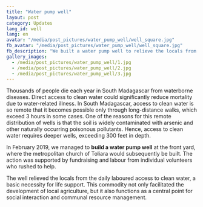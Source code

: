 ```yaml
---
title: "Water pump well"
layout: post
category: Updates
lang_id: well
lang: en
avatar: "/media/post_pictures/water_pump_well/well_square.jpg"
fb_avatar: "/media/post_pictures/water_pump_well/well_square.jpg"
fb_description: "We built a water pump well to relieve the locals from the daily laboured access to clean water, a basic necessity for life support."
gallery_images:
  - /media/post_pictures/water_pump_well/1.jpg
  - /media/post_pictures/water_pump_well/2.jpg
  - /media/post_pictures/water_pump_well/3.jpg
---
```


Thousands of people die each year in South Madagascar from waterborne diseases. Direct access to clean water could significantly reduce mortality due to water-related illness. In South Madagascar, access to clean water is so remote that it becomes possible only through long-distance walks, which exceed 3 hours in some cases. One of the reasons for this remote distribution of wells is that the soil is widely contaminated with arsenic and other naturally occurring poisonous pollutants. Hence, access to clean water requires deeper wells, exceeding 300 feet in depth.

In February 2019, we managed to **build a water pump well** at the front yard, where the metropolitan church of Toliara would subsequently be built. The action was supported by fundraising and labour from individual volunteers who rushed to help.

The well relieved the locals from the daily laboured access to clean water, a basic necessity for life support. This commodity not only facilitated the development of local agriculture, but it also functions as a central point for social interaction and communal resource management.
